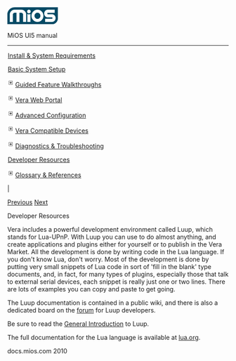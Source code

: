 ![](skins/mios/images/logo.png)

MiOS UI5 manual

  
---  
  
![](images/spacer.gif)[Install & System
Requirements](index.html#!docs5/installation_and_system_requirements_en_0_all.md)

![](images/spacer.gif)[Basic System Setup ](index.html#!docs5/getting_started_en_0_all.md)

![](images/plus.gif)[Guided Feature Walkthroughs ](index.html#!docs5/features_en_0_all.md)

![](images/plus.gif)[Vera Web Portal](index.html#!docs5/mymios_web_portal_en_0_all.md)

![](images/plus.gif)[Advanced Configuration](index.html#!docs5/advanced_scenes_en_0_all.md)

![](images/plus.gif)[Vera Compatible
Devices](index.html#!docs5/supported_hardware_en_0_all.md)

![](images/plus.gif)[Diagnostics &
Troubleshooting](index.html#!docs5/troubleshooting_en_0_all.md)

![](images/spacer.gif)[Developer Resources](index.html#!docs5/developers_en_0_all.md)

![](images/plus.gif)[Glossary & References](index.html#!docs5/reference_en_0_all.md)

|

[Previous](index.html#!docs5/troubleshooting_en_0_all.html) [Next](reference_en_0_all.md)

Developer Resources

  

Vera includes a powerful development environment called Luup, which stands for
Lua-UPnP.  With Luup you can use to do almost anything, and create
applications and plugins either for yourself or to publish in the Vera Market.
All the development is done by writing code in the Lua language. If you don't
know Lua, don't worry. Most of the development is done by putting very small
snippets of Lua code in sort of 'fill in the blank' type documents, and, in
fact, for many types of plugins, especially those that talk to external serial
devices, each snippet is really just one or two lines.  There are lots of
examples you can copy and paste to get going.  
  
The Luup documentation is contained in a public wiki, and there is also a
dedicated board on the
[forum](http://forum.micasaverde.com/index.php?board=2.0) for Luup developers.  
  
Be sure to read the [General
Introduction](http://wiki.micasaverde.com/index.php/Luup_Intro) to Luup.  
  
The full documentation for the Lua language is available at
[lua.org](http://www.lua.org/).

  
docs.mios.com 2010

